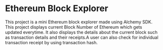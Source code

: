 # Ethereum Block Explorer
This project is a mini Ethereum block explorer made using Alchemy SDK. This project displays current Block Number of Ethereum which gets updated everytime. It also displays the details about the current block such as transaction details and their receipts.A user can also check for individual transaction receipt by using transaction hash.
